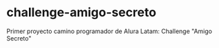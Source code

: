 # challenge-amigo-secreto
Primer proyecto camino programador de Alura Latam: Challenge "Amigo Secreto"

